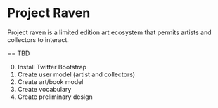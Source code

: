 Project Raven
=============

Project raven is a limited edition art ecosystem that permits artists and collectors to interact.

== TBD

0. Install Twitter Bootstrap
1. Create user model (artist and collectors)
2. Create art/book model
3. Create vocabulary
4. Create preliminary design
